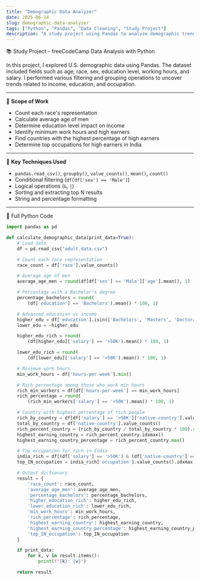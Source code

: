 ```yaml
---
title: "Demographic Data Analyzer"
date: 2025-06-14
slug: demographic-data-analyzer
tags: ["Python", "Pandas", "Data Cleaning", "Study Project"]
description: "A study project using Pandas to analyze demographic trends from census-style data."
---
```


📚 Study Project – freeCodeCamp Data Analysis with Python 

In this project, I explored U.S. demographic data using Pandas. The dataset included fields such as age, race, sex, education level, working hours, and salary. I performed various filtering and grouping operations to uncover trends related to income, education, and occupation.

---

📌 **Scope of Work**
- Count each race's representation  
- Calculate average age of men  
- Determine education level impact on income  
- Identify minimum work hours and high earners  
- Find countries with the highest percentage of high earners  
- Determine top occupations for high earners in India

---

🧠 **Key Techniques Used**
- `pandas.read_csv()`, `groupby()`, `value_counts()`, `mean()`, `count()`  
- Conditional filtering (`df[df['sex'] == 'Male']`)  
- Logical operations (`&`, `|`)  
- Sorting and extracting top N results  
- String and percentage formatting

---
📎 Full Python Code 
``` py
import pandas as pd

def calculate_demographic_data(print_data=True):
    # Load data
    df = pd.read_csv("adult.data.csv")

    # Count each race representation
    race_count = df['race'].value_counts()

    # Average age of men
    average_age_men = round(df[df['sex'] == 'Male']['age'].mean(), 1)

    # Percentage with a Bachelor's degree
    percentage_bachelors = round(
        (df['education'] == 'Bachelors').mean() * 100, 1)

    # Advanced education vs income
    higher_edu = df['education'].isin(['Bachelors', 'Masters', 'Doctorate'])
    lower_edu = ~higher_edu

    higher_edu_rich = round(
        (df[higher_edu]['salary'] == '>50K').mean() * 100, 1)

    lower_edu_rich = round(
        (df[lower_edu]['salary'] == '>50K').mean() * 100, 1)

    # Minimum work hours
    min_work_hours = df['hours-per-week'].min()

    # Rich percentage among those who work min hours
    rich_min_workers = df[df['hours-per-week'] == min_work_hours]
    rich_percentage = round(
        (rich_min_workers['salary'] == '>50K').mean() * 100, 1)

    # Country with highest percentage of rich people
    rich_by_country = df[df['salary'] == '>50K']['native-country'].value_counts()
    total_by_country = df['native-country'].value_counts()
    rich_percent_country = (rich_by_country / total_by_country * 100).round(1)
    highest_earning_country = rich_percent_country.idxmax()
    highest_earning_country_percentage = rich_percent_country.max()

    # Top occupation for rich in India
    india_rich = df[(df['salary'] == '>50K') & (df['native-country'] == 'India')]
    top_IN_occupation = india_rich['occupation'].value_counts().idxmax()

    # Output dictionary
    result = {
        'race_count': race_count,
        'average_age_men': average_age_men,
        'percentage_bachelors': percentage_bachelors,
        'higher_education_rich': higher_edu_rich,
        'lower_education_rich': lower_edu_rich,
        'min_work_hours': min_work_hours,
        'rich_percentage': rich_percentage,
        'highest_earning_country': highest_earning_country,
        'highest_earning_country_percentage': highest_earning_country_percentage,
        'top_IN_occupation': top_IN_occupation
    }

    if print_data:
        for k, v in result.items():
            print(f"{k}: {v}")

    return result
```
